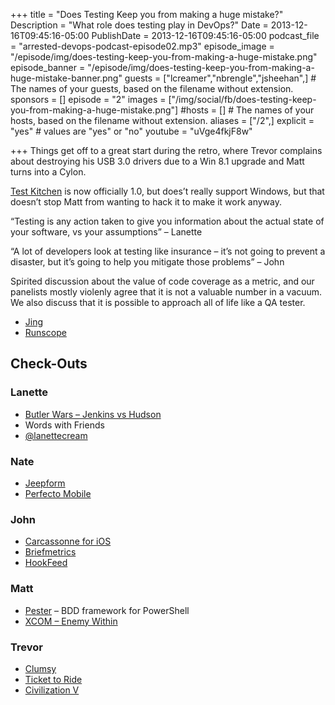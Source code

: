 +++
title = "Does Testing Keep you from making a huge mistake?"
Description = "What role does testing play in DevOps?"
Date = 2013-12-16T09:45:16-05:00
PublishDate = 2013-12-16T09:45:16-05:00
podcast_file = "arrested-devops-podcast-episode02.mp3"
episode_image = "/episode/img/does-testing-keep-you-from-making-a-huge-mistake.png"
episode_banner = "/episode/img/does-testing-keep-you-from-making-a-huge-mistake-banner.png"
guests = ["lcreamer","nbrengle","jsheehan",] # The names of your guests, based on the filename without extension.
sponsors = []
episode = "2"
images = ["/img/social/fb/does-testing-keep-you-from-making-a-huge-mistake.png"]
#hosts = [] # The names of your hosts, based on the filename without extension.
aliases = ["/2",]
explicit = "yes" # values are "yes" or "no"
youtube = "uVge4fkjF8w"

+++
Things get off to a great start during the retro, where Trevor complains about destroying his USB 3.0 drivers due to a Win 8.1 upgrade and Matt turns into a Cylon.

<a href="http://kitchen.ci/">Test Kitchen</a> is now officially 1.0, but does’t really support Windows, but that doesn’t stop Matt from wanting to hack it to make it work anyway.

“Testing is any action taken to give you information about the actual state of your software, vs your assumptions” – Lanette

“A lot of developers look at testing like insurance – it’s not going to prevent a disaster, but it’s going to help you mitigate those problems” – John

Spirited discussion about the value of code coverage as a metric, and our panelists mostly violenly agree that it is not a valuable number in a vacuum. We also discuss that it is possible to approach all of life like a QA tester.
<ul>
	<li><a href="http://www.techsmith.com/jing.html">Jing</a></li>
	<li><a href="http://www.runscope.com/">Runscope</a></li>
</ul>
<h2>Check-Outs</h2>
<h3>Lanette</h3>
<ul>
	<li><a href="http://blog.siliconpublishing.com/2013/12/what-is-jenkinshudson/" target="_new">Butler Wars – Jenkins vs Hudson</a></li>
	<li>Words with Friends</li>
	<li><a href="http://twitter.com/lanettecream">@lanettecream</a></li>
</ul>
<h3>Nate</h3>
<ul>
	<li><a href="http://jeepen.org/dict/">Jeepform</a></li>
	<li><a href="http://www.perfectomobile.com/">Perfecto Mobile</a></li>
</ul>
<h3>John</h3>
<ul>
	<li><a href="http://carcassonneapp.com/">Carcassonne for iOS</a></li>
	<li><a href="http://www.briefmetrics.com/">Briefmetrics</a></li>
	<li><a href="http://hookfeed.com/">HookFeed</a></li>
</ul>
<h3>Matt</h3>
<ul>
	<li><a href="http://github.com/pester/Pester">Pester</a> – BDD framework for PowerShell</li>
	<li><a href="http://www.xcom.com/enemyunknown/">XCOM – Enemy Within</a></li>
</ul>
<h3>Trevor</h3>
<ul>
	<li><a href="http://jagt.github.io/clumsy/">Clumsy</a></li>
	<li><a href="http://www.daysofwonder.com/tickettoride/en/">Ticket to Ride</a></li>
	<li><a href="http://www.civilization5.com/">Civilization V</a></li>
</ul>
